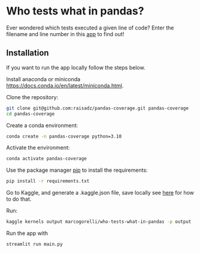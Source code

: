 # Who tests what in pandas?

Ever wondered which tests executed a given line of code? Enter the filename and line number in this [app](https://pandas-coverage.herokuapp.com/) to find out!

## Installation

If you want to run the app locally follow the steps below.

Install anaconda or miniconda https://docs.conda.io/en/latest/miniconda.html.

Clone the repository:
```bash
git clone git@github.com:raisadz/pandas-coverage.git pandas-coverage
cd pandas-coverage
```

Create a conda environment:

```bash
conda create -n pandas-coverage python=3.10
```

Activate the environment:

```bash
conda activate pandas-coverage
```

Use the package manager [pip](https://pip.pypa.io/en/stable/) to install the requirements:
```bash
pip install -r requirements.txt
```

Go to Kaggle, and generate a .kaggle.json file, save locally see [here](https://github.com/Kaggle/kaggle-api#api-credentials) for how to do that.

Run:
```bash
kaggle kernels output marcogorelli/who-tests-what-in-pandas -p output
```

Run the app with 
```bash
streamlit run main.py
```

